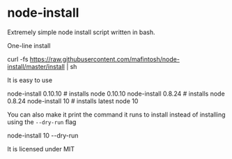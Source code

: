 # node-install

Extremely simple node install script written in bash.

One-line install

  curl -fs https://raw.githubusercontent.com/mafintosh/node-install/master/install | sh

It is easy to use

  node-install 0.10.10 # installs node 0.10.10
  node-install 0.8.24  # installs node 0.8.24
  node-install 10 # installs latest node 10

You can also make it print the command it runs to install instead of installing using the `--dry-run` flag

  node-install 10 --dry-run

It is licensed under MIT
